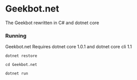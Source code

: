 # Geekbot.net

The Geekbot rewritten in C# and dotnet core

### Running

Geekbot.net Requires dotnet core 1.0.1 and dotnet core cli 1.1

`dotnet restore`

`cd Geekbot.net`

`dotnet run`
